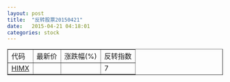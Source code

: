 ```yaml
---
layout: post
title:  "反转股票20150421"
date:   2015-04-21 04:18:01
categories: stock
---
```


<script type="text/javascript">
var stockList = []
stockList.push('gb_himx');
</script>

<table border="1">
 <tr>
 <td>代码</td>
  <td>最新价</td>
  <td>涨跌幅(%)</td>
 <td>反转指数</td>
</tr>
  <tr id="himx"><td><a href="http://stock.finance.sina.com.cn/usstock/quotes/HIMX.html" target="_blank">HIMX</a></td><td></td><td></td><td>7</td></tr>
</table>
